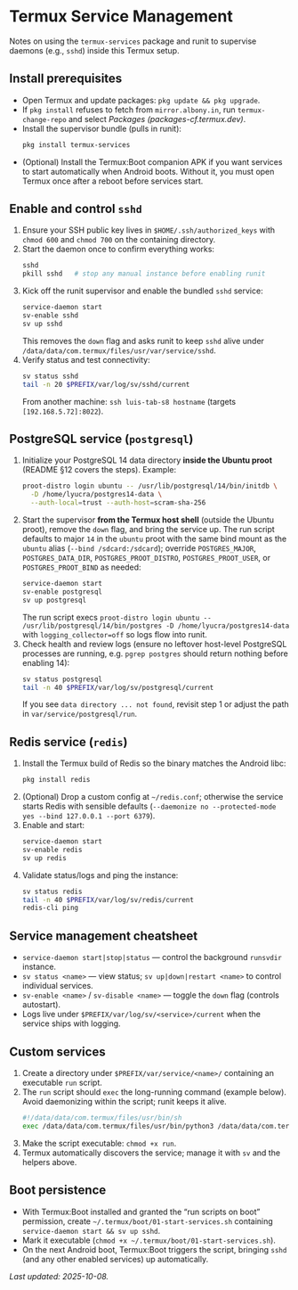 # Termux Service Management

Notes on using the `termux-services` package and runit to supervise daemons (e.g., `sshd`) inside this Termux setup.

## Install prerequisites
- Open Termux and update packages: `pkg update && pkg upgrade`.
- If `pkg install` refuses to fetch from `mirror.albony.in`, run `termux-change-repo` and select *Packages (packages-cf.termux.dev)*.
- Install the supervisor bundle (pulls in runit):
  ```bash
  pkg install termux-services
  ```
- (Optional) Install the Termux:Boot companion APK if you want services to start automatically when Android boots. Without it, you must open Termux once after a reboot before services start.

## Enable and control `sshd`
1. Ensure your SSH public key lives in `$HOME/.ssh/authorized_keys` with `chmod 600` and `chmod 700` on the containing directory.
2. Start the daemon once to confirm everything works:
   ```bash
   sshd
   pkill sshd   # stop any manual instance before enabling runit
   ```
3. Kick off the runit supervisor and enable the bundled `sshd` service:
   ```bash
   service-daemon start
   sv-enable sshd
   sv up sshd
   ```
   This removes the `down` flag and asks runit to keep `sshd` alive under `/data/data/com.termux/files/usr/var/service/sshd`.
4. Verify status and test connectivity:
   ```bash
   sv status sshd
   tail -n 20 $PREFIX/var/log/sv/sshd/current
   ```
   From another machine: `ssh luis-tab-s8 hostname` (targets `[192.168.5.72]:8022`).

## PostgreSQL service (`postgresql`)
1. Initialize your PostgreSQL 14 data directory **inside the Ubuntu proot** (README §12 covers the steps). Example:
   ```bash
   proot-distro login ubuntu -- /usr/lib/postgresql/14/bin/initdb \
     -D /home/lyucra/postgres14-data \
     --auth-local=trust --auth-host=scram-sha-256
   ```
2. Start the supervisor **from the Termux host shell** (outside the Ubuntu proot), remove the `down` flag, and bring the service up. The run script defaults to major `14` in the `ubuntu` proot with the same bind mount as the `ubuntu` alias (`--bind /sdcard:/sdcard`); override `POSTGRES_MAJOR`, `POSTGRES_DATA_DIR`, `POSTGRES_PROOT_DISTRO`, `POSTGRES_PROOT_USER`, or `POSTGRES_PROOT_BIND` as needed:
   ```bash
   service-daemon start
   sv-enable postgresql
   sv up postgresql
   ```
   The run script execs `proot-distro login ubuntu -- /usr/lib/postgresql/14/bin/postgres -D /home/lyucra/postgres14-data` with `logging_collector=off` so logs flow into runit.
3. Check health and review logs (ensure no leftover host-level PostgreSQL processes are running, e.g. `pgrep postgres` should return nothing before enabling 14):
   ```bash
   sv status postgresql
   tail -n 40 $PREFIX/var/log/sv/postgresql/current
   ```
   If you see `data directory ... not found`, revisit step 1 or adjust the path in `var/service/postgresql/run`.

## Redis service (`redis`)
1. Install the Termux build of Redis so the binary matches the Android libc:
   ```bash
   pkg install redis
   ```
2. (Optional) Drop a custom config at `~/redis.conf`; otherwise the service starts Redis with sensible defaults (`--daemonize no --protected-mode yes --bind 127.0.0.1 --port 6379`).
3. Enable and start:
   ```bash
   service-daemon start
   sv-enable redis
   sv up redis
   ```
4. Validate status/logs and ping the instance:
   ```bash
   sv status redis
   tail -n 40 $PREFIX/var/log/sv/redis/current
   redis-cli ping
   ```

## Service management cheatsheet
- `service-daemon start|stop|status` — control the background `runsvdir` instance.
- `sv status <name>` — view status; `sv up|down|restart <name>` to control individual services.
- `sv-enable <name>` / `sv-disable <name>` — toggle the `down` flag (controls autostart).
- Logs live under `$PREFIX/var/log/sv/<service>/current` when the service ships with logging.

## Custom services
1. Create a directory under `$PREFIX/var/service/<name>/` containing an executable `run` script.
2. The `run` script should `exec` the long-running command (example below). Avoid daemonizing within the script; runit keeps it alive.
   ```bash
   #!/data/data/com.termux/files/usr/bin/sh
   exec /data/data/com.termux/files/usr/bin/python3 /data/data/com.termux/files/home/bin/my-daemon.py
   ```
3. Make the script executable: `chmod +x run`.
4. Termux automatically discovers the service; manage it with `sv` and the helpers above.

## Boot persistence
- With Termux:Boot installed and granted the “run scripts on boot” permission, create `~/.termux/boot/01-start-services.sh` containing `service-daemon start && sv up sshd`.
- Mark it executable (`chmod +x ~/.termux/boot/01-start-services.sh`).
- On the next Android boot, Termux:Boot triggers the script, bringing `sshd` (and any other enabled services) up automatically.

_Last updated: 2025-10-08._
